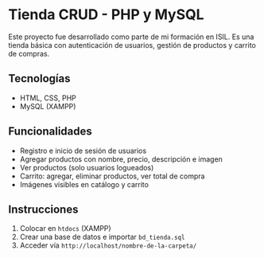 # Tienda CRUD - PHP y MySQL

Este proyecto fue desarrollado como parte de mi formación en ISIL. Es una tienda básica con autenticación de usuarios, gestión de productos y carrito de compras.

## Tecnologías
- HTML, CSS, PHP
- MySQL (XAMPP)
  
## Funcionalidades
- Registro e inicio de sesión de usuarios
- Agregar productos con nombre, precio, descripción e imagen
- Ver productos (solo usuarios logueados)
- Carrito: agregar, eliminar productos, ver total de compra
- Imágenes visibles en catálogo y carrito

## Instrucciones
1. Colocar en `htdocs` (XAMPP)
2. Crear una base de datos e importar `bd_tienda.sql`
3. Acceder vía `http://localhost/nombre-de-la-carpeta/`
